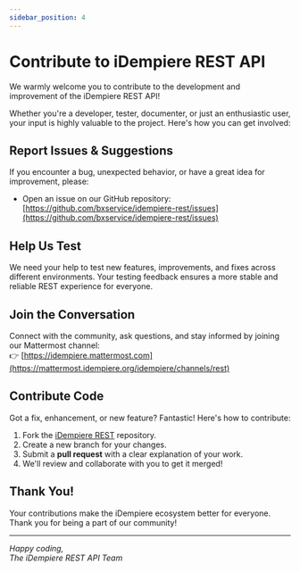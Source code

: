 ```yaml
---
sidebar_position: 4
---
```


# Contribute to iDempiere REST API

We warmly welcome you to contribute to the development and improvement of the iDempiere REST API!

Whether you're a developer, tester, documenter, or just an enthusiastic user, your input is highly valuable to the project. Here's how you can get involved:

## Report Issues & Suggestions

If you encounter a bug, unexpected behavior, or have a great idea for improvement, please:

- Open an issue on our GitHub repository: 
  [https://github.com/bxservice/idempiere-rest/issues](https://github.com/bxservice/idempiere-rest/issues)

## Help Us Test

We need your help to test new features, improvements, and fixes across different environments. Your testing feedback ensures a more stable and reliable REST experience for everyone.

## Join the Conversation

Connect with the community, ask questions, and stay informed by joining our Mattermost channel:  
👉 [https://idempiere.mattermost.com](https://mattermost.idempiere.org/idempiere/channels/rest)

## Contribute Code

Got a fix, enhancement, or new feature? Fantastic! Here's how to contribute:

1. Fork the [iDempiere REST](https://github.com/bxservice/idempiere-rest) repository.
2. Create a new branch for your changes.
3. Submit a **pull request** with a clear explanation of your work.
4. We'll review and collaborate with you to get it merged!

## Thank You!

Your contributions make the iDempiere ecosystem better for everyone.  
Thank you for being a part of our community!

---

*Happy coding,  
The iDempiere REST API Team*